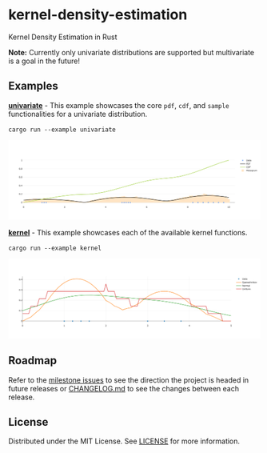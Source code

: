 # kernel-density-estimation

Kernel Density Estimation in Rust

__Note:__ Currently only univariate distributions are supported but multivariate is a goal in the future!

## Examples

__[univariate](examples/univariate.rs)__ - This example showcases the core `pdf`, `cdf`, and `sample` functionalities for a univariate distribution.
```
cargo run --example univariate
```
![Univariate Distribution](assets/univariate.png)

__[kernel](examples/kernel.rs)__ - This example showcases each of the available kernel functions.
```
cargo run --example kernel
```
![Kernel Functions](assets/kernel.png)

## Roadmap

Refer to the [milestone issues](https://github.com/seatonullberg/kernel-density-estimation/issues) to see the direction the project is headed in future releases or [CHANGELOG.md](./CHANGELOG.md) to see the changes between each release.

## License

Distributed under the MIT License. See [LICENSE](./LICENSE) for more information.